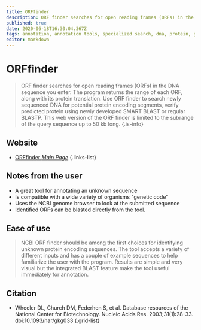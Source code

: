 ```yaml
---
title: ORFfinder
description: ORF finder searches for open reading frames (ORFs) in the DNA sequence you enter.
published: true
date: 2020-06-18T16:30:04.367Z
tags: annotation, annotation tools, specialized search, dna, protein, gene annotation
editor: markdown
---
```


# ORFfinder

> ORF finder searches for open reading frames (ORFs) in the DNA sequence you enter. The program returns the range of each ORF, along with its protein translation. Use ORF finder to search newly sequenced DNA for potential protein encoding segments, verify predicted protein using newly developed SMART BLAST or regular BLASTP.
&NewLine;
This web version of the ORF finder is limited to the subrange of the query sequence up to 50 kb long.
 {.is-info}

 

## Website

- [ORFfinder *Main Page*](https://www.ncbi.nlm.nih.gov/orffinder/)
 {.links-list}

## Notes from the user
- A great tool for annotating an unknown sequence
- Is compatible with a wide variety of organisms "genetic code"
- Uses the NCBI genome browser to look at the submitted sequence
- Identified ORFs can be blasted directly from the tool.

## Ease of use
> NCBI ORF finder should be among the first choices for identifying unknown protein encoding sequences. The tool accepts a variety of different inputs and has a couple of example sequences to help familiarize the user with the program. Results are simple and very visual but the integrated BLAST feature make the tool useful immediately for annotation.

## Citation 

- Wheeler DL, Church DM, Federhen S, et al. Database resources of the National Center for Biotechnology. Nucleic Acids Res. 2003;31(1):28-33. doi:10.1093/nar/gkg033
{.grid-list}

